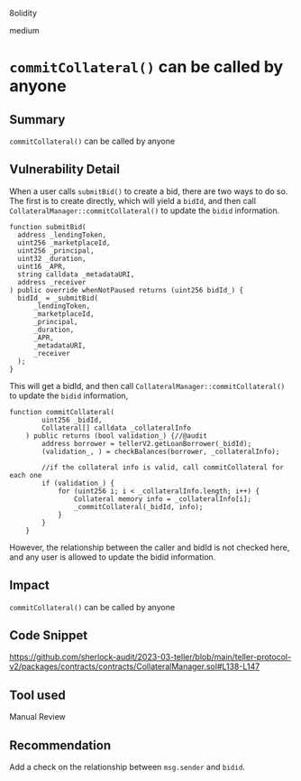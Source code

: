 8olidity

medium

# `commitCollateral()` can be called by anyone

## Summary
`commitCollateral()` can be called by anyone
## Vulnerability Detail
When a user calls `submitBid()` to create a bid, there are two ways to do so. The first is to create directly, which will yield a `bidId`, and then call `CollateralManager::commitCollateral()` to update the `bidid` information.
```solidity
function submitBid(
  address _lendingToken,
  uint256 _marketplaceId,
  uint256 _principal,
  uint32 _duration,
  uint16 _APR,
  string calldata _metadataURI,
  address _receiver
) public override whenNotPaused returns (uint256 bidId_) {
  bidId_ = _submitBid(
      _lendingToken,
      _marketplaceId,
      _principal,
      _duration,
      _APR,
      _metadataURI,
      _receiver
  );
}
```
This will get a bidId, and then call `CollateralManager::commitCollateral()` to update the `bidid` information,
```solidity
function commitCollateral(
        uint256 _bidId,
        Collateral[] calldata _collateralInfo
    ) public returns (bool validation_) {//@audit  
        address borrower = tellerV2.getLoanBorrower(_bidId);
        (validation_, ) = checkBalances(borrower, _collateralInfo);

        //if the collateral info is valid, call commitCollateral for each one
        if (validation_) {
            for (uint256 i; i < _collateralInfo.length; i++) {
                Collateral memory info = _collateralInfo[i];
                _commitCollateral(_bidId, info);
            }
        }
    }
```
However, the relationship between the caller and bidId is not checked here, and any user is allowed to update the bidid information.

## Impact
`commitCollateral()` can be called by anyone
## Code Snippet
https://github.com/sherlock-audit/2023-03-teller/blob/main/teller-protocol-v2/packages/contracts/contracts/CollateralManager.sol#L138-L147
## Tool used

Manual Review

## Recommendation
Add a check on the relationship between `msg.sender` and `bidid`.